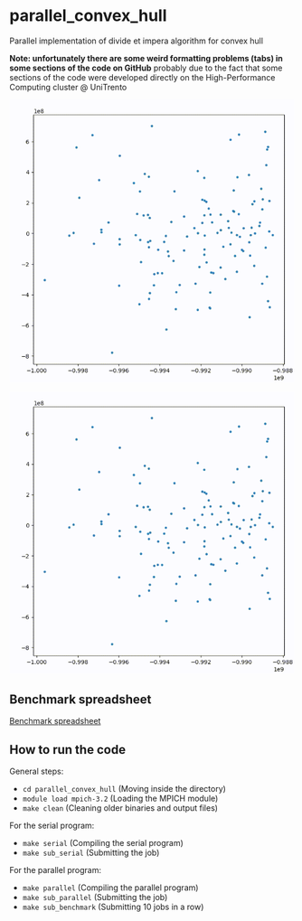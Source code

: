 # parallel_convex_hull
Parallel implementation of divide et impera algorithm for convex hull

**Note: unfortunately there are some weird formatting problems (tabs) in some sections of the code on GitHub** probably due to the fact that some sections of the code were developed directly on the High-Performance Computing cluster @ UniTrento

![](https://github.com/joy-battocchio/parallel_convex_hull/blob/main/Serial_plotting.gif)

![](https://github.com/joy-battocchio/parallel_convex_hull/blob/main/Parallel_plotting.gif)


## Benchmark spreadsheet
[Benchmark spreadsheet](https://docs.google.com/spreadsheets/d/1AfCg2CoH7EQCHtPAphq1yIljPKH1MVXR2ypcxep76lI/edit?usp=sharing)


## How to run the code
General steps:

+ `cd parallel_convex_hull` (Moving inside the directory)
+ `module load mpich-3.2` (Loading the MPICH module)
+ `make clean` (Cleaning older binaries and output files)

For the serial program:

+ `make serial` (Compiling the serial program)
+ `make sub_serial` (Submitting the job)

For the parallel program:
+ `make parallel` (Compiling the parallel program)
+ `make sub_parallel` (Submitting the job)
+ `make sub_benchmark` (Submitting 10 jobs in a row)






